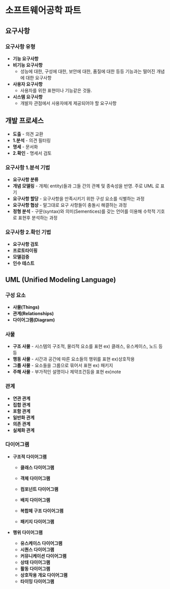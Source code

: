 # 소프트웨어공학 파트

## 요구사항

### 요구사항 유형

* **기능 요구사항**
* **비기능 요구사항**
  * 성능에 대한, 구성에 대한, 보안에 대한, 품질에 대한 등등 기능과는 떨어진 개념에 대한 요구사항
* **사용자 요구사항**
  * 사용자를 위한 표현이나 기능같은 것들.
* **시스템 요구사항**
  * 개발자 관점에서 사용자에게 제공되어야 할 요구사항



## 개발 프로세스

* **도출** - 의견 교환
* **1.분석** - 의견 필터링
* **명세** - 문서화
* **2.확인** - 명세서 검토



### 요구사항 1.분석 기법

* **요구사항 분류**
* **개념 모델링** - 개체( entity)들과 그들 간의 관꼐 및 종속성을 반영. 주로 UML 로 표기
* **요구사항 할당** - 요구사항을 만족시키기 위한 구성 요소를 식별하는 과정
* **요구사항 협상** - 말그대로 요구 사항들이 충돌시 해결하는 과정 
* **정형 분석** - 구문(syntax)와 의미(Sementices)를 갖는 언어를 이용해 수학적 기호로 표현후 분석하는 과정



### 요구사항 2.확인 기법

* **요구사항 검토**
* **프로토타이핑**
* **모델검증**
* **인수 테스트**



## UML (Unified Modeling Language)

### 구성 요소

* **사물(Things)**
* **관계(Relationships)**
* **다이어그램(Diagram)**



### 사물

* **구조 사물** - 시스템의 구조적, 물리적 요소를 표현 ex) 클래스, 유스케이스, 노드 등등
* **행동 사물** - 시간과 공간에 따른 요소들의 행위를 표현 ex)상호작용
* **그룹 사물** - 요소들을 그룹으로 묶어서 표현 ex) 패키지
* **주해 사물** - 부가적인 설명이나 제약조건등을 표현 ex)note



### 관계

* **연관 관계**
* **집합 관계**
* **포함 관계**
* **일반화 관계**
* **의존 관계**
* **실체화 관계**



### 다이어그램

* **구조적 다이어그램**

  * **클래스 다이어그램**

  * **객체 다이어그램**

  * **컴포넌트 다이어그램**

  * **배치 다이어그램**

  * **복합체 구조 다이어그램**
  * **패키지 다이어그램**

* **행위 다이어그램**

  * **유스케이스 다이어그램**
  * **시퀀스 다이어그램**
  * **커뮤니케이션 다이어그램**
  * **상태 다이어그램**
  * **활동 다이어그램**
  * **상호작용 개요 다이어그램**
  * **타이밍 다이어그램**

  

